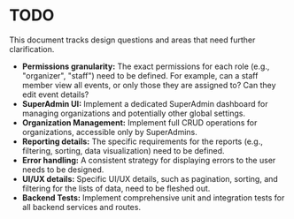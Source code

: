 # TODO

This document tracks design questions and areas that need further clarification.

- **Permissions granularity:** The exact permissions for each role (e.g., "organizer", "staff") need to be defined. For example, can a staff member view all events, or only those they are assigned to? Can they edit event details?
- **SuperAdmin UI:** Implement a dedicated SuperAdmin dashboard for managing organizations and potentially other global settings.
- **Organization Management:** Implement full CRUD operations for organizations, accessible only by SuperAdmins.
- **Reporting details:** The specific requirements for the reports (e.g., filtering, sorting, data visualization) need to be defined.
- **Error handling:** A consistent strategy for displaying errors to the user needs to be designed.
- **UI/UX details:** Specific UI/UX details, such as pagination, sorting, and filtering for the lists of data, need to be fleshed out.
- **Backend Tests:** Implement comprehensive unit and integration tests for all backend services and routes.